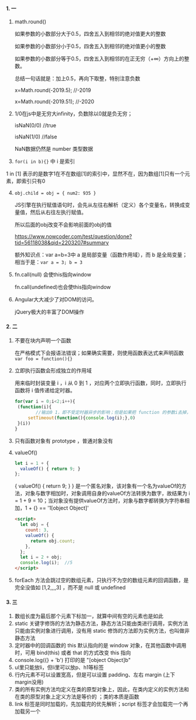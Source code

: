 #### 1. 一

1. math.round()

   如果参数的小数部分大于0.5，四舍五入到相邻的绝对值更大的整数

   如果参数的小数部分小于0.5，四舍五入到相邻的绝对值更小的整数

   如果参数的小数部分等于0.5，四舍五入到相邻的在正无穷（+∞）方向上的整数。

   总结一句话就是：加上0.5，再向下取整，特别注意负数

   x=Math.round(-2019.5);    //-2019

   x=Math.round(-2019.51);   //-2020

2. 1/0在js中是无穷大infinity，负数除以0就是负无穷；

   isNaN(0/0)  //true

   isNaN(1/0)  //false

   NaN数据仍然是 number 类型数据

3.  `for(i in b){}`  中 i 是索引

   1 in [1]   表示的是数字1在不在数组[1]的索引中，显然不在，因为数组[1]只有一个元素，即索引只有0

4. `obj.child = obj = { num2: 935 }`

   JS引擎在执行赋值语句时，会先从左往右解析（定义）各个变量名，转换成变量值，然后从右往左执行赋值。

   所以后面的obj改变不会影响前面的obj的值

   https://www.nowcoder.com/test/question/done?tid=56118038&qid=2203207#summary

   额外知识点：var a=b=3中 a 是局部变量（函数作用域），而 b 是全局变量；相当于是：`var a = 3; b = 3`

5. fn.call(null)  会使this指向window

   fn.call(undefined)也会使this指向window

6. Angular大大减少了对DOM的访问。

   jQuery极大的丰富了DOM操作



#### 2. 二

1. 不要在块内声明一个函数

   在严格模式下会报语法错误；如果确实需要，则使用函数表达式来声明函数`var foo = function(){}`

2. 立即执行函数会形成独立的作用域

   用来临时封装变量 i ，i 从 0 到 1 ，对应两个立即执行函数，同时，立即执行函数将 i 值传递给定时器。

   ```javascript
   for(var i = 0;i<2;i++){
   	(function(i){
           //输出0 1，即不受定时器异步的影响；但是如果把 function 的参数i去掉，则输出2 2，因为自定义函数没有保存i的值，没有将i的值传递给定时器
   		setTimeout(function(){console.log(i);},0)
   	}(i))
   }
   ```

3. 只有函数对象有 prototype ，普通对象没有

4. valueOf()

   ```javascript
   let i = 1 + {
     valueOf() { return 9; }
   };
   ```

   { valueOf() { return 9; } } 是一个匿名对象，该对象有一个名为valueOf的方法，对象与数字相加时，对象调用自身的valueOf方法转换为数字，故结果为 i = 1 + 9 = 10；当对象没有提供valueOf方法时，对象与数字都转换为字符串相加，1 + {} == '1[object Object]'

   ```html
   <script>
     let obj = {
       count: 3,
       valueOf() {
         return obj.count;
       },
     };
     let i = 2 + obj;
     console.log(i);  //5
   </script>
   ```

5. forEach 方法会跳过空的数组元素，只执行不为空的数组元素的回调函数，是完全没值如 [1,2,,,,3] ，而不是 null 或 undefined 



#### 3. 三

1. 数组长度为最后那个元素下标加一，就算中间有空的元素也是如此
2.  static 关键字修饰的方法为静态方法，静态方法只能由类进行调用，实例方法只能由实例对象进行调用，没有用 static 修饰的方法即为实例方法，也叫做非静态方法
3. 定时器中的回调函数的 this 默认指向的是 window 对象，在其他函数中调用时，可用 bind(this) 或者 that 的方式改变 this 指向
4.  console.log({} + 'b') 打印的是 "[object Object]b" 
5. ul里只能放li，但li里可以放p、h1等标签
6.  行内元素不可以设置宽高，但是可以设置 padding、左右 margin (上下margin没用)
7.  类的所有实例方法均定义在类的原型对象上，因此，在类内定义的实例方法和在类的原型对象上定义方法是等价的 ；类的本质是函数
8.  link 标签是同时加载的，先加载完的优先解析；script 标签才会加载完一个再加载另一个 
